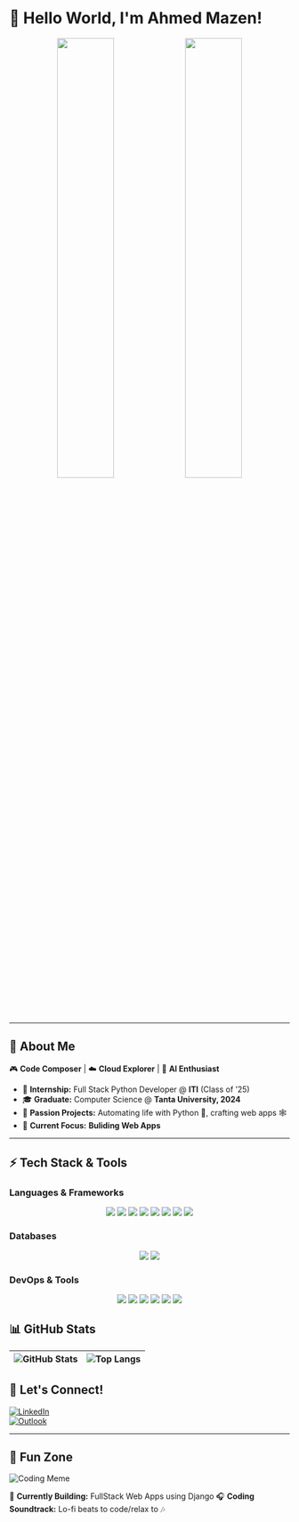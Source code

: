 # 👋 Hello World, I'm Ahmed Mazen!  

<div align="center">
  <img src="https://github.com/AhmedMazenNn/AhmedMazenNn/assets/116601076/43a442d2-1b7f-4a19-bbf7-a915183117dc" width="45%">
  <img src="https://media4.giphy.com/media/qgQUggAC3Pfv687qPC/giphy.gif?cid=ecf05e47h9v9w5z7f2k6m3v3j4k5x1x1x1x1x1x1&rid=giphy.gif&ct=g" width="45%">
</div>

---

## 🚀 **About Me**  
🎮 **Code Composer** | ☁️ **Cloud Explorer** | 🧠 **AI Enthusiast**  

- 🎯 **Internship:** Full Stack Python Developer @ **ITI** (Class of ’25)  
- 🎓 **Graduate:** Computer Science @ **Tanta University, 2024**  
- 🌟 **Passion Projects:** Automating life with Python 🤖, crafting web apps 🕸️  
- 🎯 **Current Focus:** **Buliding Web Apps**  
---

## ⚡ **Tech Stack & Tools**  

### **Languages & Frameworks**  
<p align="center">
  <img src="https://img.shields.io/badge/Python-FFD43B?style=for-the-badge&logo=python&logoColor=blue" />
  <img src="https://img.shields.io/badge/JavaScript-F7DF1E?style=for-the-badge&logo=javascript&logoColor=black" />
  <img src="https://img.shields.io/badge/Django-092E20?style=for-the-badge&logo=django&logoColor=green" />
  <img src="https://img.shields.io/badge/React-61DAFB?style=for-the-badge&logo=react&logoColor=black" />
  <img src="https://img.shields.io/badge/HTML5-E34F26?style=for-the-badge&logo=html5&logoColor=white" />
  <img src="https://img.shields.io/badge/CSS3-1572B6?style=for-the-badge&logo=css3&logoColor=white" />
  <img src="https://img.shields.io/badge/Bootstrap-7952B3?style=for-the-badge&logo=bootstrap&logoColor=white" />
  <img src="https://img.shields.io/badge/jQuery-0769AD?style=for-the-badge&logo=jquery&logoColor=white" />
</p>  

### **Databases**  
<p align="center">
  <img src="https://img.shields.io/badge/SQL-4479A1?style=for-the-badge&logo=database&logoColor=white" />
  <img src="https://img.shields.io/badge/PostgreSQL-336791?style=for-the-badge&logo=postgresql&logoColor=white" />
</p>  

### **DevOps & Tools**  
<p align="center">
  <img src="https://img.shields.io/badge/Docker-2496ED?style=for-the-badge&logo=docker&logoColor=white" />
  <img src="https://img.shields.io/badge/Git-F05032?style=for-the-badge&logo=git&logoColor=white" />
  <img src="https://img.shields.io/badge/Linux-FCC624?style=for-the-badge&logo=linux&logoColor=black" />
  <img src="https://img.shields.io/badge/Ubuntu-E95420?style=for-the-badge&logo=ubuntu&logoColor=white" />
  <img src="https://img.shields.io/badge/Apache-CA2136?style=for-the-badge&logo=apache&logoColor=white" />
  <img src="https://img.shields.io/badge/Bash-4EAA25?style=for-the-badge&logo=gnu-bash&logoColor=white" />
</p>

## 📊 **GitHub Stats**  

| ![GitHub Stats](https://github-readme-stats.vercel.app/api?username=AhmedMazenNn&show_icons=true&theme=radical) | ![Top Langs](https://github-readme-stats.vercel.app/api/top-langs/?username=AhmedMazenNn&layout=compact&theme=radical) |  
|---|---|  

## 🤝 **Let's Connect!**  

[![LinkedIn](https://img.shields.io/badge/LinkedIn-0077B5?style=for-the-badge&logo=linkedin&logoColor=white)](https://www.linkedin.com/in/ahmedmazenm/)  
[![Outlook](https://img.shields.io/badge/Outlook-0078D4?style=for-the-badge&logo=microsoft-outlook&logoColor=white)](mailto:ahmedmazenm@outlook.com)

---

## 🎵 **Fun Zone**  

![Coding Meme](https://media.giphy.com/media/3o7aCTPPm4OHfRLSH6/giphy.gif)  

🚀 **Currently Building:** FullStack Web Apps using Django
🎧 **Coding Soundtrack:** Lo-fi beats to code/relax to 🎶  
